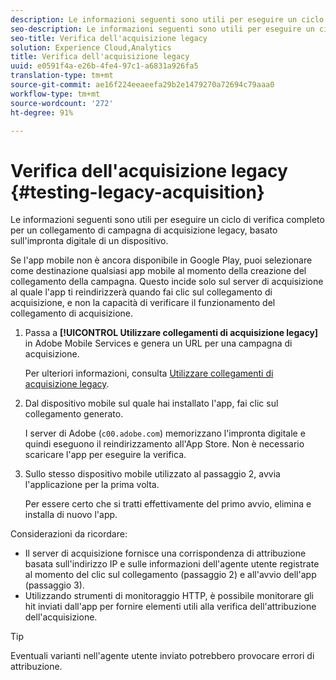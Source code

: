 ```yaml
---
description: Le informazioni seguenti sono utili per eseguire un ciclo di verifica completo per un collegamento di campagna di acquisizione legacy, basato sull'impronta digitale di un dispositivo.
seo-description: Le informazioni seguenti sono utili per eseguire un ciclo di verifica completo per un collegamento di campagna di acquisizione legacy, basato sull'impronta digitale di un dispositivo.
seo-title: Verifica dell'acquisizione legacy
solution: Experience Cloud,Analytics
title: Verifica dell'acquisizione legacy
uuid: e0591f4a-e26b-4fe4-97c1-a6831a926fa5
translation-type: tm+mt
source-git-commit: ae16f224eeaeefa29b2e1479270a72694c79aaa0
workflow-type: tm+mt
source-wordcount: '272'
ht-degree: 91%

---
```



# Verifica dell&#39;acquisizione legacy {#testing-legacy-acquisition}

Le informazioni seguenti sono utili per eseguire un ciclo di verifica completo per un collegamento di campagna di acquisizione legacy, basato sull&#39;impronta digitale di un dispositivo.

Se l&#39;app mobile non è ancora disponibile in Google Play, puoi selezionare come destinazione qualsiasi app mobile al momento della creazione del collegamento della campagna. Questo incide solo sul server di acquisizione al quale l&#39;app ti reindirizzerà quando fai clic sul collegamento di acquisizione, e non la capacità di verificare il funzionamento del collegamento di acquisizione.

1. Passa a **[!UICONTROL Utilizzare collegamenti di acquisizione legacy]** in Adobe Mobile Services e genera un URL per una campagna di acquisizione.

   Per ulteriori informazioni, consulta [Utilizzare collegamenti di acquisizione legacy](/help/using/acquisition-main/c-marketing-links-builder/t-create-edit-adobe-links/c-use-legacy-acquisition-links/c-use-legacy-acquisition-links.md).

1. Dal dispositivo mobile sul quale hai installato l&#39;app, fai clic sul collegamento generato.

   I server di Adobe (`c00.adobe.com`) memorizzano l&#39;impronta digitale e quindi eseguono il reindirizzamento all&#39;App Store. Non è necessario scaricare l&#39;app per eseguire la verifica.

1. Sullo stesso dispositivo mobile utilizzato al passaggio 2, avvia l&#39;applicazione per la prima volta.

   Per essere certo che si tratti effettivamente del primo avvio, elimina e installa di nuovo l&#39;app.

Considerazioni da ricordare:

* Il server di acquisizione fornisce una corrispondenza di attribuzione basata sull&#39;indirizzo IP e sulle informazioni dell&#39;agente utente registrate al momento del clic sul collegamento (passaggio 2) e all&#39;avvio dell&#39;app (passaggio 3).
* Utilizzando strumenti di monitoraggio HTTP, è possibile monitorare gli hit inviati dall&#39;app per fornire elementi utili alla verifica dell&#39;attribuzione dell&#39;acquisizione.

>[!TIP]
>
>Eventuali varianti nell&#39;agente utente inviato potrebbero provocare errori di attribuzione.
